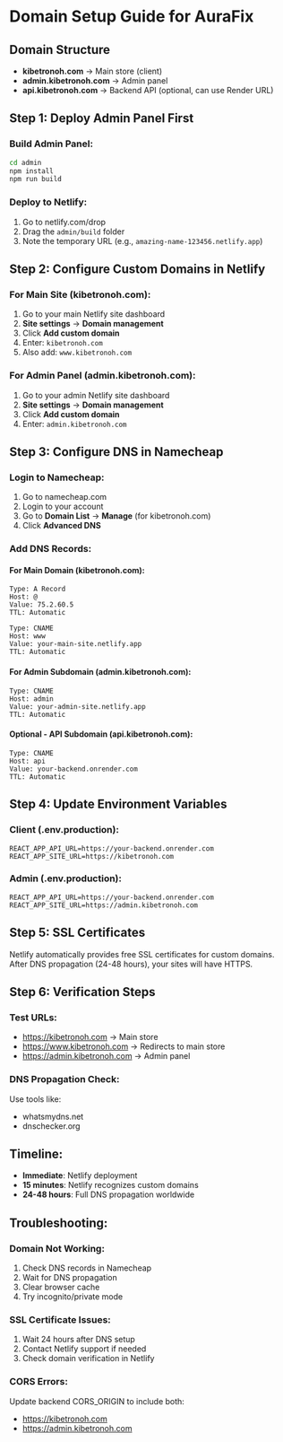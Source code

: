 # Domain Setup Guide for AuraFix

## Domain Structure
- **kibetronoh.com** → Main store (client)
- **admin.kibetronoh.com** → Admin panel
- **api.kibetronoh.com** → Backend API (optional, can use Render URL)

## Step 1: Deploy Admin Panel First

### Build Admin Panel:
```bash
cd admin
npm install
npm run build
```

### Deploy to Netlify:
1. Go to netlify.com/drop
2. Drag the `admin/build` folder
3. Note the temporary URL (e.g., `amazing-name-123456.netlify.app`)

## Step 2: Configure Custom Domains in Netlify

### For Main Site (kibetronoh.com):
1. Go to your main Netlify site dashboard
2. **Site settings** → **Domain management**
3. Click **Add custom domain**
4. Enter: `kibetronoh.com`
5. Also add: `www.kibetronoh.com`

### For Admin Panel (admin.kibetronoh.com):
1. Go to your admin Netlify site dashboard
2. **Site settings** → **Domain management**
3. Click **Add custom domain**
4. Enter: `admin.kibetronoh.com`

## Step 3: Configure DNS in Namecheap

### Login to Namecheap:
1. Go to namecheap.com
2. Login to your account
3. Go to **Domain List** → **Manage** (for kibetronoh.com)
4. Click **Advanced DNS**

### Add DNS Records:

#### For Main Domain (kibetronoh.com):
```
Type: A Record
Host: @
Value: 75.2.60.5
TTL: Automatic

Type: CNAME
Host: www
Value: your-main-site.netlify.app
TTL: Automatic
```

#### For Admin Subdomain (admin.kibetronoh.com):
```
Type: CNAME
Host: admin
Value: your-admin-site.netlify.app
TTL: Automatic
```

#### Optional - API Subdomain (api.kibetronoh.com):
```
Type: CNAME
Host: api
Value: your-backend.onrender.com
TTL: Automatic
```

## Step 4: Update Environment Variables

### Client (.env.production):
```
REACT_APP_API_URL=https://your-backend.onrender.com
REACT_APP_SITE_URL=https://kibetronoh.com
```

### Admin (.env.production):
```
REACT_APP_API_URL=https://your-backend.onrender.com
REACT_APP_SITE_URL=https://admin.kibetronoh.com
```

## Step 5: SSL Certificates
Netlify automatically provides free SSL certificates for custom domains.
After DNS propagation (24-48 hours), your sites will have HTTPS.

## Step 6: Verification Steps

### Test URLs:
- https://kibetronoh.com → Main store
- https://www.kibetronoh.com → Redirects to main store
- https://admin.kibetronoh.com → Admin panel

### DNS Propagation Check:
Use tools like:
- whatsmydns.net
- dnschecker.org

## Timeline:
- **Immediate**: Netlify deployment
- **15 minutes**: Netlify recognizes custom domains
- **24-48 hours**: Full DNS propagation worldwide

## Troubleshooting:

### Domain Not Working:
1. Check DNS records in Namecheap
2. Wait for DNS propagation
3. Clear browser cache
4. Try incognito/private mode

### SSL Certificate Issues:
1. Wait 24 hours after DNS setup
2. Contact Netlify support if needed
3. Check domain verification in Netlify

### CORS Errors:
Update backend CORS_ORIGIN to include both:
- https://kibetronoh.com
- https://admin.kibetronoh.com
